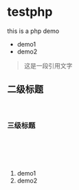 # testphp
this is a php demo
- demo1
- demo2

> 这是一段引用文字
 
## 二级标题
 
### 三级标题
 
===

1. demo1
2. demo2
